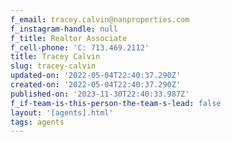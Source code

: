 ```yaml
---
f_email: tracey.calvin@nanproperties.com
f_instagram-handle: null
f_title: Realtor Associate
f_cell-phone: 'C: 713.469.2112'
title: Tracey Calvin
slug: tracey-calvin
updated-on: '2022-05-04T22:40:37.290Z'
created-on: '2022-05-04T22:40:37.290Z'
published-on: '2023-11-30T22:40:33.987Z'
f_if-team-is-this-person-the-team-s-lead: false
layout: '[agents].html'
tags: agents
---
```




